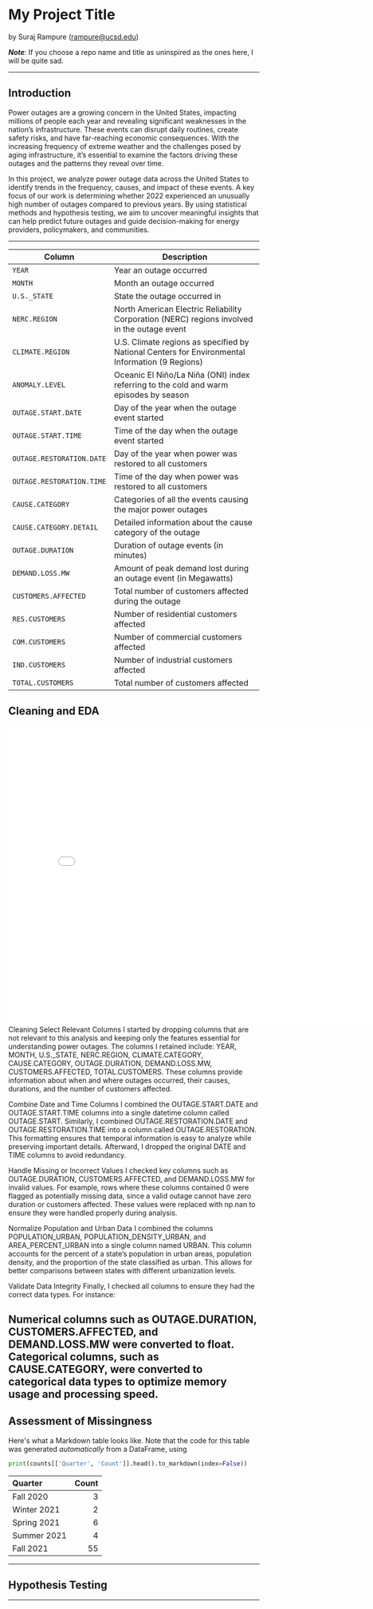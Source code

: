 # My Project Title

by Suraj Rampure (rampure@ucsd.edu)

***Note***: If you choose a repo name and title as uninspired as the ones here, I will be quite sad.

---

## Introduction

Power outages are a growing concern in the United States, impacting millions of people each year and revealing significant weaknesses in the nation’s infrastructure. These events can disrupt daily routines, create safety risks, and have far-reaching economic consequences. With the increasing frequency of extreme weather and the challenges posed by aging infrastructure, it’s essential to examine the factors driving these outages and the patterns they reveal over time.

In this project, we analyze power outage data across the United States to identify trends in the frequency, causes, and impact of these events. A key focus of our work is determining whether 2022 experienced an unusually high number of outages compared to previous years. By using statistical methods and hypothesis testing, we aim to uncover meaningful insights that can help predict future outages and guide decision-making for energy providers, policymakers, and communities.

---
| Column                     | Description                                                                                   |
|----------------------------|-----------------------------------------------------------------------------------------------|
| `YEAR`                     | Year an outage occurred                                                                       |
| `MONTH`                    | Month an outage occurred                                                                      |
| `U.S._STATE`               | State the outage occurred in                                                                  |
| `NERC.REGION`              | North American Electric Reliability Corporation (NERC) regions involved in the outage event   |
| `CLIMATE.REGION`           | U.S. Climate regions as specified by National Centers for Environmental Information (9 Regions)|
| `ANOMALY.LEVEL`            | Oceanic El Niño/La Niña (ONI) index referring to the cold and warm episodes by season         |
| `OUTAGE.START.DATE`        | Day of the year when the outage event started                                                 |
| `OUTAGE.START.TIME`        | Time of the day when the outage event started                                                 |
| `OUTAGE.RESTORATION.DATE`  | Day of the year when power was restored to all customers                                       |
| `OUTAGE.RESTORATION.TIME`  | Time of the day when power was restored to all customers                                       |
| `CAUSE.CATEGORY`           | Categories of all the events causing the major power outages                                  |
| `CAUSE.CATEGORY.DETAIL`    | Detailed information about the cause category of the outage                                   |
| `OUTAGE.DURATION`          | Duration of outage events (in minutes)                                                        |
| `DEMAND.LOSS.MW`           | Amount of peak demand lost during an outage event (in Megawatts)                              |
| `CUSTOMERS.AFFECTED`       | Total number of customers affected during the outage                                           |
| `RES.CUSTOMERS`            | Number of residential customers affected                                                      |
| `COM.CUSTOMERS`            | Number of commercial customers affected                                                       |
| `IND.CUSTOMERS`            | Number of industrial customers affected                                                       |
| `TOTAL.CUSTOMERS`          | Total number of customers affected                                                            |

## Cleaning and EDA

<iframe src="assets/10-80-enrollment.html" width=800 height=600 frameBorder=0></iframe>
Cleaning
Select Relevant Columns
I started by dropping columns that are not relevant to this analysis and keeping only the features essential for understanding power outages. The columns I retained include:
YEAR, MONTH, U.S._STATE, NERC.REGION, CLIMATE.CATEGORY, CAUSE.CATEGORY, OUTAGE.DURATION, DEMAND.LOSS.MW, CUSTOMERS.AFFECTED, TOTAL.CUSTOMERS.
These columns provide information about when and where outages occurred, their causes, durations, and the number of customers affected.

Combine Date and Time Columns
I combined the OUTAGE.START.DATE and OUTAGE.START.TIME columns into a single datetime column called OUTAGE.START. Similarly, I combined OUTAGE.RESTORATION.DATE and OUTAGE.RESTORATION.TIME into a column called OUTAGE.RESTORATION. This formatting ensures that temporal information is easy to analyze while preserving important details. Afterward, I dropped the original DATE and TIME columns to avoid redundancy.

Handle Missing or Incorrect Values
I checked key columns such as OUTAGE.DURATION, CUSTOMERS.AFFECTED, and DEMAND.LOSS.MW for invalid values. For example, rows where these columns contained 0 were flagged as potentially missing data, since a valid outage cannot have zero duration or customers affected. These values were replaced with np.nan to ensure they were handled properly during analysis.

Normalize Population and Urban Data
I combined the columns POPULATION_URBAN, POPULATION_DENSITY_URBAN, and AREA_PERCENT_URBAN into a single column named URBAN. This column accounts for the percent of a state’s population in urban areas, population density, and the proportion of the state classified as urban. This allows for better comparisons between states with different urbanization levels.

Validate Data Integrity
Finally, I checked all columns to ensure they had the correct data types. For instance:

Numerical columns such as OUTAGE.DURATION, CUSTOMERS.AFFECTED, and DEMAND.LOSS.MW were converted to float.
Categorical columns, such as CAUSE.CATEGORY, were converted to categorical data types to optimize memory usage and processing speed.
---

## Assessment of Missingness

Here's what a Markdown table looks like. Note that the code for this table was generated _automatically_ from a DataFrame, using

```py
print(counts[['Quarter', 'Count']].head().to_markdown(index=False))
```

| Quarter     |   Count |
|:------------|--------:|
| Fall 2020   |       3 |
| Winter 2021 |       2 |
| Spring 2021 |       6 |
| Summer 2021 |       4 |
| Fall 2021   |      55 |

---

## Hypothesis Testing


---
